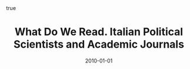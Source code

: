 ---
title : "What Do We Read.  Italian Political Scientists and Academic Journals"
date : "2010-01-01"
authors : ["admin"]
publication_types : ["2"]
publication : "*Italian Political Science*, 5 (Autumn 2010): 11-32"
publication_short : "*Italian Political Science*, 5 (Autumn 2010): 11-32"
abstract : ""
abstract_short : ""
image_preview : ""
selected : false
projects : []
tags : []
url_pdf : "http://onlinelibrary.wiley.com/doi/10.1111/j.1541-0072.2011.00434.x/abstract"
url_preprint : ""
url_code : ""
url_dataset : ""
url_project : ""
url_slides : ""
url_video : ""
url_poster : ""
url_source : ""
math : true
highlight : true
---